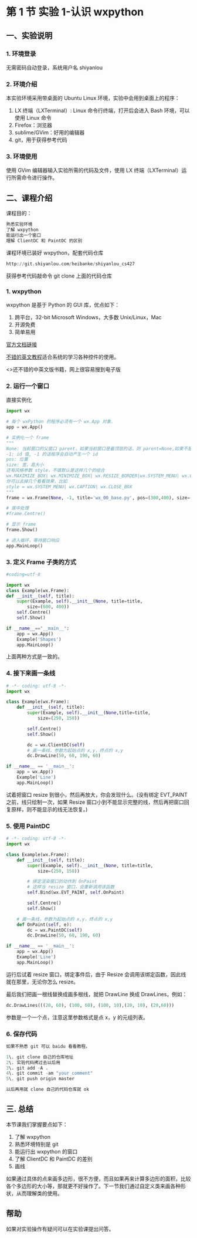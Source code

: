 # 第 1 节 实验 1-认识 wxpython

## 一、实验说明

### 1\. 环境登录

无需密码自动登录，系统用户名 shiyanlou

### 2\. 环境介绍

本实验环境采用带桌面的 Ubuntu Linux 环境，实验中会用到桌面上的程序：

1.  LX 终端（LXTerminal）: Linux 命令行终端，打开后会进入 Bash 环境，可以使用 Linux 命令
2.  Firefox：浏览器
3.  sublime/GVim：好用的编辑器
4.  git，用于获得参考代码

### 3\. 环境使用

使用 GVim 编辑器输入实验所需的代码及文件，使用 LX 终端（LXTerminal）运行所需命令进行操作。

## 二、课程介绍

课程目的：

```py
熟悉实验环境
了解 wxpython
能运行出一个窗口
理解 ClientDC 和 PaintDC 的区别 
```

课程环境已装好 wxpython，配套代码仓库

```py
http://git.shiyanlou.com/heibanke/shiyanlou_cs427 
```

获得参考代码敲命令 git clone 上面的代码仓库

### 1\. wxpython

wxpython 是基于 Python 的 GUI 库，优点如下：

1.  跨平台，32-bit Microsoft Windows，大多数 Unix/Linux，Mac
2.  开源免费
3.  简单易用

[官方文档链接](http://www.wxpython.org/)

[不错的英文教程](http://www.zetcode.com/wxpython)适合系统的学习各种控件的使用。

<<wxpython in action>>还不错的中英文版书籍，网上很容易搜到电子版

### 2\. 运行一个窗口

直接实例化

```py
import wx

# 每个 wxPython 的程序必须有一个 wx.App 对象.
app = wx.App()

# 实例化一个 frame
"""
None: 当前窗口的父窗口 parent，如果当前窗口是最顶层的话，则 parent=None,如果不是顶层窗口，则它的值为所属 frame 的名字
-1: id 值, -1 的话程序会自动产生一个 id
pos: 位置
size: 宽，高大小
还有风格参数 style，不填默认是这样几个的组合
wx.MAXIMIZE_BOX| wx.MINIMIZE_BOX| wx.RESIZE_BORDER|wx.SYSTEM_MENU| wx.CAPTION| wx.CLOSE_BOX
你可以去掉几个看看效果，比如
style = wx.SYSTEM_MENU| wx.CAPTION| wx.CLOSE_BOX
"""
frame = wx.Frame(None, -1, title='wx_00_base.py', pos=(300,400), size=(200,150))

# 居中处理
#frame.Centre()

# 显示 frame
frame.Show()

# 进入循环，等待窗口响应
app.MainLoop() 
```

### 3\. 定义 Frame 子类的方式

```py
#coding=utf-8

import wx
class Example(wx.Frame):
def __init__(self, title):
    super(Example, self).__init__(None, title=title, 
        size=(600, 400))
    self.Centre()
    self.Show()

if __name__=="__main__":
    app = wx.App()
    Example('Shapes')
    app.MainLoop() 
```

上面两种方式是一致的。

### 4\. 接下来画一条线

```py
# -*- coding: utf-8 -*-
import wx

class Example(wx.Frame):
    def __init__(self, title):
        super(Example, self).__init__(None,title=title, 
            size=(250, 150))

        self.Centre()
        self.Show()

        dc = wx.ClientDC(self)
        # 画一条线，参数为起始点的 x,y，终点的 x,y
        dc.DrawLine(50, 60, 190, 60)

if __name__ == '__main__':
    app = wx.App()
    Example('Line')
    app.MainLoop() 
```

试着把窗口 resize 到很小，然后再放大，你会发现什么。(没有绑定 EVT_PAINT 之前，线只绘制一次，如果 Resize 窗口小到不能显示完整的线，然后再把窗口回复原样，则不能显示的线无法恢复。)

### 5\. 使用 PaintDC

```py
# -*- coding: utf-8 -*-
import wx

class Example(wx.Frame):
    def __init__(self, title):
        super(Example, self).__init__(None, title=title, 
            size=(250, 150))

        # 绑定渲染窗口的动作到 OnPaint
        # 这样当 resize 窗口，会重新调用该函数
        self.Bind(wx.EVT_PAINT, self.OnPaint)

        self.Centre()
        self.Show()

    # 画一条线，参数为起始点的 x,y，终点的 x,y
    def OnPaint(self, e):
        dc = wx.PaintDC(self)
        dc.DrawLine(50, 60, 190, 60)

if __name__ == '__main__':
    app = wx.App()
    Example('Line')
    app.MainLoop() 
```

运行后试着 resize 窗口，绑定事件后，由于 Resize 会调用该绑定函数，因此线就在那里，无论你怎么 resize。

最后我们把画一根线替换成画多根线，就把 DrawLine 换成 DrawLines，例如：

```py
dc.DrawLines(((20, 60), (100, 60), (100, 10),(20, 10), (20,60))) 
```

参数是一个一个点，注意这里参数格式是点 x，y 的元组列表。

### 6\. 保存代码

```py
如果不熟悉 git 可以 baidu 看看教程。

1\. git clone 自己的仓库地址
2\. 实验代码拷过去以后用
3\. git add -A .
4\. git commit -am "your comment"
5\. git push origin master

以后再用就 clone 自己的代码仓库就 ok 
```

## 三. 总结

本节课我们掌握要点如下：

1.  了解 wxpython
2.  熟悉环境特别是 git
3.  能运行出 wxpython 的窗口
4.  了解 ClientDC 和 PaintDC 的差别
5.  画线

如果通过具体的点来画多边形，很不方便，而且如果再来计算多边形的面积，比较各个多边形的大小等，那就更不好操作了。下一节我们通过自定义类来画各种形状，从而理解类的使用。

## 帮助

如果对实验操作有疑问可以在实验课提出问答。